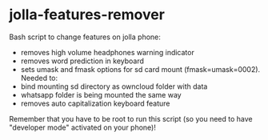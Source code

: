 # jolla-features-remover
Bash script to change features on jolla phone:
- removes high volume headphones warning indicator 
- removes word prediction in keyboard
- sets umask and fmask options for sd card mount (fmask=umask=0002). Needed to:
 - bind mounting sd directory as owncloud folder with data
 - whatsapp folder is being mounted the same way
- removes auto capitalization keyboard feature 

Remember that you have to be root to run this script (so you need to have "developer mode" activated on your phone)!
